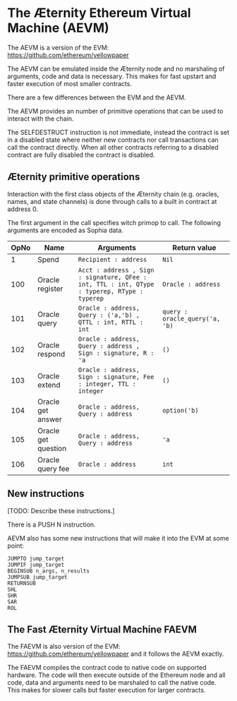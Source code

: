 # The Æternity Ethereum Virtual Machine (AEVM)

The AEVM is a version of the EVM: https://github.com/ethereum/yellowpaper

The AEVM can be emulated inside the Æternity node and no marshaling of
arguments, code and data is necessary.  This makes for fast upstart
and faster execution of most smaller contracts.

There are a few differences between the EVM and the AEVM.

The AEVM provides an number of primitive operations that can be
used to interact with the chain.

The SELFDESTRUCT instruction is not immediate, instead the contract is
set in a disabled state where neither new contracts nor call
transactions can call the contract directly. When all other contracts
referring to a disabled contract are fully disabled the contract is
disabled.

## Æternity primitive operations

Interaction with the first class objects of the Æternity chain (e.g.
oracles, names, and state channels) is done through calls to a
built in contract at address 0.

The first argument in the call specifies witch primop to call.
The following arguments are encoded as Sophia data.

| OpNo | Name                |             Arguments | Return value    |
| ---- | ------------------- | --------------------- | --------------- |
|    1 | Spend               | `Recipient : address` | `Nil`           |
|  100 | Oracle register     | `Acct : address , Sign : signature, QFee : int, TTL : int, QType : typerep, RType : typerep` | `Oracle : address` |
|  101 | Oracle query        | `Oracle : address, Query : ('a,'b) , QTTL : int, RTTL : int` | `query : oracle_query('a, 'b)` |
|  102 | Oracle respond      | `Oracle : address, Query : address , Sign : signature, R : 'a` | `()` |
|  103 | Oracle extend       | `Oracle : address, Sign : signature, Fee : integer, TTL : integer` | `()` |
|  104 | Oracle get answer   | `Oracle : address, Query : address`   | `option('b)` |
|  105 | Oracle get question | `Oracle : address, Query : address`   | `'a` |
|  106 | Oracle query fee    | `Oracle : address`    | `int`           |

## New instructions

[TODO: Describe these instructions.]

There is a PUSH N instruction.

AEVM also has some new instructions that will make it into the EVM at some point:

```
JUMPTO jump_target
JUMPIF jump_target
BEGINSUB n_args, n_results
JUMPSUB jump_target
RETURNSUB
SHL
SHR
SAR
ROL
```


## The Fast Æternity Virtual Machine FAEVM

The FAEVM is also version of the EVM: https://github.com/ethereum/yellowpaper and it follows the AEVM exactly.

The FAEVM compiles the contract code to native code on supported hardware. The code will then execute outside
of the Ethereum node and all code, data and arguments need to be marshaled to call the native code. This makes
for slower calls but faster execution for larger contracts.



